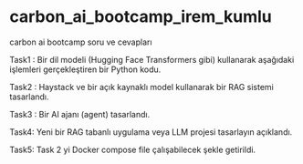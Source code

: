 # carbon_ai_bootcamp_irem_kumlu

carbon ai bootcamp soru ve cevapları

Task1 :
Bir dil modeli (Hugging Face Transformers gibi) kullanarak aşağıdaki işlemleri gerçekleştiren bir Python kodu.

Task2 :
Haystack ve bir açık kaynaklı model kullanarak bir RAG sistemi tasarlandı.

Task3 :
Bir AI ajanı (agent) tasarlandı.

Task4:
Yeni bir RAG tabanlı uygulama veya LLM projesi tasarlayın açıklandı.

Task5:
Task 2 yi Docker compose file çalışabilecek şekle getirildi.
